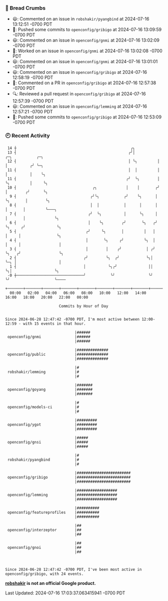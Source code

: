 ### 🍞 Bread Crumbs

 * 😃: Commented on an issue in `robshakir/pyangbind` at 2024-07-16 13:12:51 -0700 PDT
 * 🚢: Pushed some commits to `openconfig/gribigo` at 2024-07-16 13:09:59 -0700 PDT
 * 😃: Commented on an issue in `openconfig/gnmi` at 2024-07-16 13:02:09 -0700 PDT
 * 👀: Worked on an issue in `openconfig/gnmi` at 2024-07-16 13:02:08 -0700 PDT
 * 😃: Commented on an issue in `openconfig/gnmi` at 2024-07-16 13:01:01 -0700 PDT
 * 😃: Commented on an issue in `openconfig/gribigo` at 2024-07-16 12:58:19 -0700 PDT
 * 💬: Commented on a PR in  `openconfig/gribigo` at 2024-07-16 12:57:38 -0700 PDT
 * 🔍: Reviewed a pull request in  `openconfig/gribigo` at 2024-07-16 12:57:39 -0700 PDT
 * 😃: Commented on an issue in `openconfig/lemming` at 2024-07-16 12:57:21 -0700 PDT
 * 🚢: Pushed some commits to `openconfig/gribigo` at 2024-07-16 12:53:09 -0700 PDT

### 🕘 Recent Activity
```
 14 ┼                                                   ╭╮
 13 ┤                                                  ╭╯│          ╭─╮           ╭─╮
 12 ┤                                                  │ ╰╮         │ │          ╭╯ ╰─╮
 11 ┤                                                  │  │         │ │          │    ╰╮
 11 ┤                                                 ╭╯  ╰╮        │ ╰╮         │     ╰╮
 10 ┤                                  ╭╮             │    │       ╭╯  │        ╭╯      ╰╮
  9 ┤                                 ╭╯╰╮           ╭╯    ╰╮      │   ╰╮       │        ╰╮
  8 ┤                                 │  │           │      │      │    │       │         ╰───╮
  7 ┤                                ╭╯  ╰╮          │      ╰╮     │    │       │             ╰╮
  6 ┤                                │    ╰╮        ╭╯       ╰╮   ╭╯    ╰╮     ╭╯              ╰╮
  5 ┤                               ╭╯     ╰╮       │         │   │      │     │                ╰╮
  4 ┤                               │       ╰╮     ╭╯         ╰╮  │      │     │                 │
  3 ┤                               │        │    ╭╯           │ ╭╯      ╰╮   ╭╯                 ╰╮
  2 ┤                              ╭╯        ╰╮  ╭╯            ╰╮│        ╰─╮ │                   │
  1 ┤                              │          ╰╮╭╯              ││          ╰╮│                   ╰╮
 -0 ┼──────────────────────────────╯           ╰╯               ╰╯           ╰╯                    ╰────
    +───────+───────+───────+───────+───────+───────+───────+───────+───────+───────+───────+───────+────
  00:00   02:00   04:00   06:00   08:00   10:00   12:00   14:00   16:00   18:00   20:00   22:00   00:00   

						Commits by Hour of Day


Since 2024-06-28 12:47:42 -0700 PDT, I'm most active between 12:00-12:59 - with 15 events in that hour.

```



```
                               |######
 openconfig/gnmi               |######
                               |######

                               |##############
 openconfig/public             |##############
                               |##############

                               |#
 robshakir/lemming             |#
                               |#

                               |#######
 openconfig/goyang             |#######
                               |#######

                               |#
 openconfig/models-ci          |#
                               |#

                               |#########
 openconfig/ygot               |#########
                               |#########

                               |#####
 openconfig/gnsi               |#####
                               |#####

                               |#
 robshakir/pyangbind           |#
                               |#

                               |########################
 openconfig/gribigo            |########################
                               |########################

                               |##################
 openconfig/lemming            |##################
                               |##################

                               |##########
 openconfig/featureprofiles    |##########
                               |##########

                               |##
 openconfig/interzeptor        |##
                               |##

                               |##
 openconfig/gnoi               |##
                               |##



Since 2024-06-28 12:47:42 -0700 PDT, I've been most active in openconfig/gribigo, with 24 events.

```
**[robshakir](mailto:robjs@google.com) is not an official Google product.**  


Last Updated: 2024-07-16 17:03:37.063415941 -0700 PDT
